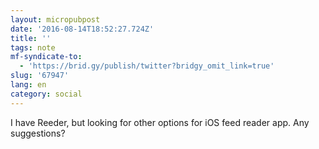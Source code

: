 ```yaml
---
layout: micropubpost
date: '2016-08-14T18:52:27.724Z'
title: ''
tags: note
mf-syndicate-to:
  - 'https://brid.gy/publish/twitter?bridgy_omit_link=true'
slug: '67947'
lang: en
category: social
---
```

I have Reeder, but looking for other options for iOS feed reader app. Any suggestions? 
